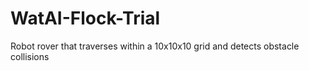 # WatAI-Flock-Trial
Robot rover that traverses within a 10x10x10 grid and detects obstacle collisions
